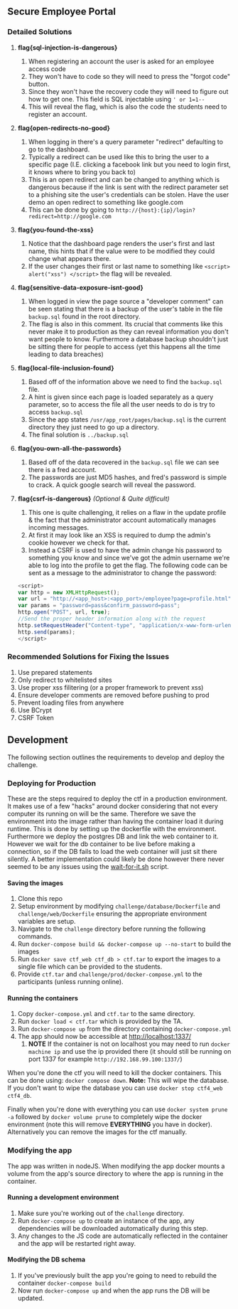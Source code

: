 Secure Employee Portal
---


### Detailed Solutions

1. **flag{sql-injection-is-dangerous}**
	1. When registering an account the user is asked for an employee access code
	1. They won't have to code so they will need to press the "forgot code" button.
	1. Since they won't have the recovery code they will need to figure out how to get one. This field is SQL injectable using `' or 1=1--`
	1. This will reveal the flag, which is also the code the students need to register an account.
1. **flag{open-redirects-no-good}**
	1. When logging in there's a query parameter "redirect" defaulting to go to the dashboard.
	1. Typically a redirect can be used like this to bring the user to a specific page (I.E. clicking a facebook link but you need to login first, it knows where to bring you back to)
	1. This is an open redirect and can be changed to anything which is dangerous because if the link is sent with the redirect parameter set to a phishing site the user's credentials can be stolen. Have the user demo an open redirect to something like google.com
	1. This can be done by going to `http://{host}:{ip}/login?redirect=http://google.com`
1. **flag{you-found-the-xss}**
	1. Notice that the dashboard page renders the user's first and last name, this hints that if the value were to be modified they could change what appears there.
	1. If the user changes their first or last name to something like `<script> alert("xss") </script>` the flag will be revealed.
1. **flag{sensitive-data-exposure-isnt-good}**
	1. When logged in view the page source a "developer comment" can be seen stating that there is a backup of the user's table in the file `backup.sql` found in the root directory.
	1. The flag is also in this comment. Its crucial that comments like this never make it to production as they can reveal information you don't want people to know. Furthermore a database backup shouldn't just be sitting there for people to access (yet this happens all the time leading to data breaches)
1. **flag{local-file-inclusion-found}**
	1. Based off of the information above we need to find the `backup.sql` file.
	1. A hint is given since each page is loaded separately as a query parameter, so to access the file all the user needs to do is try to access `backup.sql`
	1. Since the app states `/usr/app_root/pages/backup.sql` is the current directory they just need to go up a directory.
	1. The final solution is `../backup.sql`
1. **flag{you-own-all-the-passwords}**
	1. Based off of the data recovered in the `backup.sql` file we can see there is a fred account.
	1. The passwords are just MD5 hashes, and fred's password is simple to crack. A quick google search will reveal the password.
1. **flag{csrf-is-dangerous}** _(Optional & Quite difficult)_
	1. This one is quite challenging, it relies on a flaw in the update profile & the fact that the administrator account automatically manages incoming messages.
	1. At first it may look like an XSS is required to dump the admin's cookie however we check for that.
	1. Instead a CSRF is used to have the admin change his password to something you know and since we've got the admin username we're able to log into the profile to get the flag. The following code can be sent as a message to the administrator to change the password:

	```javascript
	<script>
    var http = new XMLHttpRequest();
    var url = "http://<app_host>:<app_port>/employee?page=profile.html";
    var params = "password=pass&confirm_password=pass";
    http.open("POST", url, true);
    //Send the proper header information along with the request
    http.setRequestHeader("Content-type", "application/x-www-form-urlencoded");
    http.send(params);
	</script>
	```

### Recommended Solutions for Fixing the Issues

1. Use prepared statements
1. Only redirect to whitelisted sites
1. Use proper xss filitering (or a proper framework to prevent xss)
1. Ensure developer comments are removed before pushing to prod
1. Prevent loading files from anywhere
1. Use BCrypt
1. CSRF Token

## Development

The following section outlines the requirements to develop and deploy the challenge.

### Deploying for Production

These are the steps required to deploy the ctf in a production environment. It makes use of a few "hacks" around docker considering that not every computer its running on will be the same. Therefore we save the environment into the image rather than having the container load it during runtime. This is done by setting up the dockerfile with the environment. Furthermore we deploy the postgres DB and link the web container to it. However we wait for the db container to be live before making a connection, so if the DB fails to load the web container will just sit there silently. A better implementation could likely be done however there never seemed to be any issues using the [wait-for-it.sh](https://github.com/vishnubob/wait-for-it) script.

#### Saving the images

1. Clone this repo
1. Setup environment by modifying `challenge/database/Dockerfile` and `challenge/web/Dockerfile` ensuring the appropriate environment variables are setup.
1. Navigate to the `challenge` directory before running the following commands.
1. Run `docker-compose build && docker-compose up --no-start` to build the images
1. Run `docker save ctf_web ctf_db > ctf.tar` to export the images to a single file which can be provided to the students.
1. Provide `ctf.tar` and `challenge/prod/docker-compose.yml` to the participants (unless running online).

#### Running the containers

1. Copy `docker-compose.yml` and `ctf.tar` to the same directory.
1. Run `docker load < ctf.tar` which is provided by the TA.
1. Run `docker-compose up` from the directory containing `docker-compose.yml`
1. The app should now be accessible at [http://localhost:1337/](http://localhost:1337/)
	1. **NOTE** If the container is not on localhost you may need to run `docker machine ip` and use the ip provided there (it should still be running on port 1337 for example `http://192.168.99.100:1337/`)

When you're done the ctf you will need to kill the docker containers. This can be done using: `docker compose down`. **Note:** This will wipe the database. If you don't want to wipe the database you can use `docker stop ctf4_web ctf4_db`.

Finally when you're done with everything you can use `docker system prune -a` followed by `docker volume prune` to completely wipe the docker environment (note this will remove **EVERYTHING** you have in docker). Alternatively you can remove the images for the ctf manually.

### Modifying the app

The app was written in nodeJS. When modifying the app docker mounts a volume from the app's source directory to where the app is running in the container.

#### Running a development environment

1. Make sure you're working out of the `challenge` directory.
1. Run `docker-compose up` to create an instance of the app, any dependencies will be downloaded automatically during this step.
1. Any changes to the JS code are automatically reflected in the container and the app will be restarted right away.

#### Modifying the DB schema

1. If you've previously built the app you're going to need to rebuild the container `docker-compose build`
1. Now run `docker-compose up` and when the app runs the DB will be updated.
